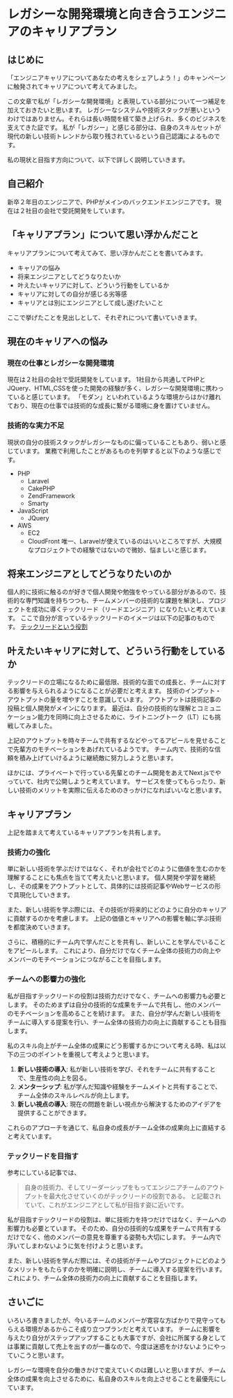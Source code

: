 # レガシーな開発環境と向き合うエンジニアのキャリアプラン

## はじめに
「エンジニアキャリアについてあなたの考えをシェアしよう！」のキャンペーンに触発されてキャリアについて考えてみました。

この文章で私が「レガシーな開発環境」と表現している部分について一つ補足を加えておきたいと思います。
レガシーなシステムや技術スタックが悪いというわけではありません。それらは長い時間を経て築き上げられ、多くのビジネスを支えてきた証です。
私が「レガシー」と感じる部分は、自身のスキルセットが現代の新しい技術トレンドから取り残されているという自己認識によるものです。

私の現状と目指す方向について、以下で詳しく説明していきます。

## 自己紹介
新卒２年目のエンジニアで、PHPがメインのバックエンドエンジニアです。
現在は２社目の会社で受託開発をしています。

## 「キャリアプラン」について思い浮かんだこと
キャリアプランについて考えてみて、思い浮かんだことを書いてみます。
- キャリアの悩み
- 将来エンジニアとしてどうなりたいか
- 叶えたいキャリアに対して、どういう行動をしているか
- キャリアに対しての自分が感じる劣等感
- キャリアとは別にエンジニアとして成し遂げたいこと

ここで挙げたことを見出しとして、それぞれについて書いていきます。

## 現在のキャリアへの悩み
### 現在の仕事とレガシーな開発環境
現在は２社目の会社で受託開発をしています。
1社目から共通してPHPとJQuery、HTML,CSSを使った開発の経験が多く、レガシーな開発環境に携わっていると感じています。
「モダン」といわれているような環境からはかけ離れており、現在の仕事では技術的な成長に繋がる環境に身を置けていません。

### 技術的な実力不足
現状の自分の技術スタックがレガシーなものに偏っていることもあり、弱いと感じています。
業務で利用したことがあるものを列挙すると以下のような感じです。
- PHP
  - Laravel
  - CakePHP
  - ZendFramework
  - Smarty
- JavaScript
  - JQuery
- AWS
  - EC2
  - CloudFront
唯一、Laravelが使えているのはいいところですが、大規模なプロジェクトでの経験ではないので微妙、悩ましいと感じます。

## 将来エンジニアとしてどうなりたいのか
個人的に技術に触るのが好きで個人開発や勉強をやっている部分があるので、技術的な専門知識を持ちつつも、チームメンバーの技術的な課題を解決し、プロジェクトを成功に導くテックリード（リードエンジニア）になりたいと考えています。
ここで自分が言っているテックリードのイメージは以下の記事のものです。
[テックリードという役割](bit.ly/44hj3dH)

## 叶えたいキャリアに対して、どういう行動をしているか
テックリードの立場になるために最低限、技術的な面での成長と、チームに対する影響を与えられるようになることが必要だと考えます。
技術のインプット・アウトプットの量を増やすことを意識しています。
アウトプットは技術記事の投稿と個人開発がメインになります。
最近は、自分の技術的な理解とコミュニケーション能力を同時に向上させるために、ライトニングトーク（LT）にも挑戦してみました。

上記のアウトプットを時々チームで共有するなどやってるアピールを見せることで先輩方のモチベーションをあげれているようです。
チーム内で、技術的な信頼を積み上げていけるように継続敵に努力しようと思います。

ほかには、プライベートで行っている先輩とのチーム開発をあえてNext.jsでやっていて、社内で公開しようと考えています。
サービスを使ってもらったり、新しい技術のメリットを実際に伝えるためのきっかけになればいいなと思います。


## キャリアプラン
上記を踏まえて考えているキャリアプランを共有します。

### 技術力の強化
単に新しい技術を学ぶだけではなく、それが会社でどのように価値を生むのかを理解することにも焦点を当てて考えたいと思います。
個人開発や学習を継続し、その成果をアウトプットとして、具体的には技術記事やWebサービスの形で具現化していきます。

また、新しい技術を学ぶ際には、その技術が将来的にどのように自分のキャリアに貢献するのかを考慮します。
上記の価値とキャリアへの影響を軸に学ぶ技術を都度決めていきます。

さらに、積極的にチーム内で学んだことを共有し、新しいことを学んでいることをアピールします。
これにより、自分だけでなくチーム全体の技術力の向上やメンバーのモチベーションにつながることを目指します。

### チームへの影響力の強化
私が目指すテックリードの役割は技術力だけでなく、チームへの影響力も必要とします。
そのためまずは自分の技術的な成果をチームで共有し、他のメンバーのモチベーションを高めることを続けます。
また、自分が学んだ新しい技術をチームに導入する提案を行い、チーム全体の技術力の向上に貢献することも目指します。

私のスキル向上がチーム全体の成果にどう影響するかについて考える時、私は以下の三つのポイントを重視して考えようと思います。

1. **新しい技術の導入**: 私が新しい技術を学び、それをチームに共有することで、生産性の向上を図る。
2. **メンターシップ**: 私が学んだ知識や経験をチームメイトと共有することで、チーム全体のスキルレベルが向上します。
3. **新しい視点の導入**: 現在の問題を新しい視点から解決するためのアイデアを提供することができます。

これらのアプローチを通じて、私自身の成長がチーム全体の成果向上に直結すると考えています。

### テックリードを目指す
参考にしている記事では、
> 自身の技術力、そしてリーダーシップをもってエンジニアチームのアウトプットを最大化させていくのがテックリードの役割である。
と記載されていて、これがエンジニアとして私が目指す姿に近いです。

私が目指すテックリードの役割は、単に技術力を持つだけではなく、チームへの影響力も必要とています。
そのため、自分の技術的な成果をチームで共有するだけでなく、他のメンバーの意見を尊重する姿勢も大切にします。
チーム内で浮いてしまわないように気を付けようと思います。

また、新しい技術を学んだ際には、その技術がチームやプロジェクトにどのようなメリットをもたらすのかを明確に説明し、チームに導入する提案を行います。
これにより、チーム全体の技術力の向上に貢献することを目指します。

## さいごに
いろいろ書きましたが、今いるチームのメンバーが寛容な方ばかりで見守ってもらえる環境があるからこそ成り立つプランだと考えています。
チームに影響を与えたり自分がステップアップすることも大事ですが、会社に所属する身としては事業に貢献して売上を出すのが一番なので、今度は迷惑をかけないようにやっていこうと思います。

レガシーな環境を自分の働きかけで変えていくのは難しいと思いますが、チーム全体の成果を向上させるために、私自身のスキルを向上させることを最優先にしています。